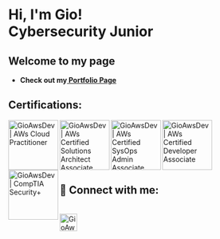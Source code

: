 <h1>Hi, I'm Gio! <br/>Cybersecurity Junior</h1>


<h2>Welcome to my page</h2>

- <b>Check out my<a href="https://blog.theawsdev.com"> Portfolio Page</a> </b>

  
  
  
<h2><b>Certifications:</b></h2>
<img align="left" alt="GioAwsDev | AWs Cloud Practitioner" width="100px" src="https://images.credly.com/size/340x340/images/00634f82-b07f-4bbd-a6bb-53de397fc3a6/image.png" />

<img align="left" alt="GioAwsDev | AWs Certified Solutions Architect Associate " width="100px" src="https://images.credly.com/size/340x340/images/0e284c3f-5164-4b21-8660-0d84737941bc/image.png" />

<img align="left" alt="GioAwsDev | AWs Certified SysOps Admin Associate " width="100px" src="https://images.credly.com/size/340x340/images/f0d3fbb9-bfa7-4017-9989-7bde8eaf42b1/image.png" />

<img align="left" alt="GioAwsDev | AWs Certified Developer Associate " width="100px" src="https://images.credly.com/size/340x340/images/b9feab85-1a43-4f6c-99a5-631b88d5461b/image.png" />

<img align="left" alt="GioAwsDev | CompTIA Security+ " width="100px" src="https://images.credly.com/size/340x340/images/74790a75-8451-400a-8536-92d792c5184a/CompTIA_Security_2Bce.png" />


<br> 
</br>
<br> 
</br>

<br><h2> 🤳 Connect with me:</h2></br>
[<img align="left" alt="GioAwsDev | LinkedIn" width="35px" src="https://cdn.jsdelivr.net/npm/simple-icons@v3/icons/linkedin.svg" />][linkedin]

[linkedin]: https://www.linkedin.com/in/giovannie-encarnacion-b4ab74215/




<!--
**GioAwsDev/GioAwsDev** is a ✨ _special_ ✨ repository because its `README.md` (this file) appears on your GitHub profile.

Here are some ideas to get you started:

- 🔭 I’m currently working on ...
- 🌱 I’m currently learning ...
- 👯 I’m looking to collaborate on ...
- 🤔 I’m looking for help with ...
- 💬 Ask me about ...
- 📫 How to reach me: ...
- 😄 Pronouns: ...
- ⚡ Fun fact: ...
-->
